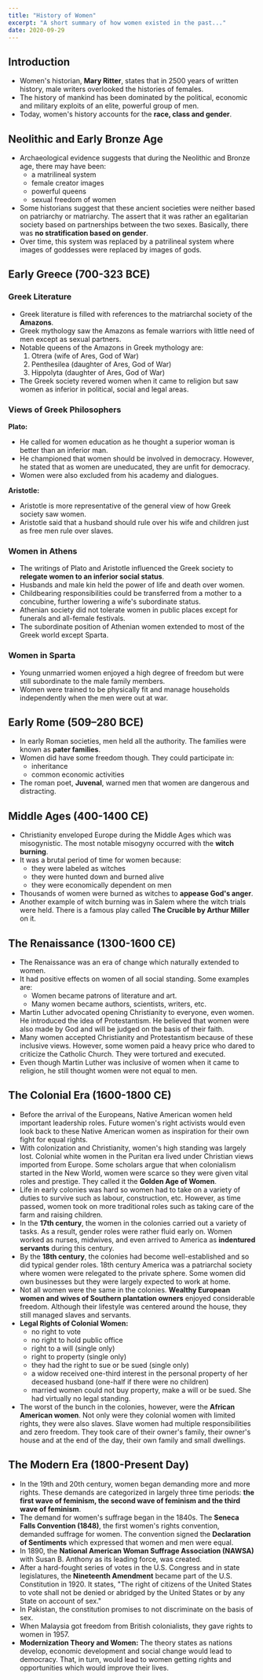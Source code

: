 ```yaml
---
title: "History of Women"
excerpt: "A short summary of how women existed in the past..."
date: 2020-09-29
---
```


## Introduction

- Women's historian, **Mary Ritter**, states that in 2500 years of written history, male writers overlooked the histories of females.
- The history of mankind has been dominated by the political, economic and military exploits of an elite, powerful group of men.
- Today, women's history accounts for the **race, class and gender**.

## Neolithic and Early Bronze Age

- Archaeological evidence suggests that during the Neolithic and Bronze age, there may have been:
  - a matrilineal system
  - female creator images
  - powerful queens
  - sexual freedom of women
- Some historians suggest that these ancient societies were neither based on patriarchy or matriarchy. The assert that it was rather an egalitarian society based on partnerships between the two sexes. Basically, there was **no stratification based on gender**.
- Over time, this system was replaced by a patrilineal system where images of goddesses were replaced by images of gods.

## Early Greece (700-323 BCE)

### Greek Literature

- Greek literature is filled with references to the matriarchal society of the **Amazons**.
- Greek mythology saw the Amazons as female warriors with little need of men except as sexual partners.
- Notable queens of the Amazons in Greek mythology are:
  1. Otrera (wife of Ares, God of War)
  2. Penthesilea (daughter of Ares, God of War)
  3. Hippolyta (daughter of Ares, God of War)
- The Greek society revered women when it came to religion but saw women as inferior in political, social and legal areas.  

### Views of Greek Philosophers

**Plato:**
  - He called for women education as he thought a superior woman is better than an inferior man.
  - He championed that women should be involved in democracy. However, he stated that as women are uneducated, they are unfit for democracy.
  - Women were also excluded from his academy and dialogues.

**Aristotle:**
  - Aristotle is more representative of the general view of how Greek society saw women.
  - Aristotle said that a husband should rule over his wife and children just as free men rule over slaves.

### Women in Athens

- The writings of Plato and Aristotle influenced the Greek society to **relegate women to an inferior social status**.
- Husbands and male kin held the power of life and death over women.
- Childbearing responsibilities could be transferred from a mother to a concubine, further lowering a wife's subordinate status.
- Athenian society did not tolerate women in public places except for funerals and all-female festivals.
- The subordinate position of Athenian women extended to most of the Greek world except Sparta.

### Women in Sparta

- Young unmarried women enjoyed a high degree of freedom but were still subordinate to the male family members.
- Women were trained to be physically fit and manage households independently when the men were out at war.

## Early Rome (509–280 BCE)

- In early Roman societies, men held all the authority. The families were known as **pater families**.
- Women did have some freedom though. They could participate in:
  - inheritance
  - common economic activities
- The roman poet, **Juvenal**, warned men that women are dangerous and distracting.

## Middle Ages (400-1400 CE)

- Christianity enveloped Europe during the Middle Ages which was misogynistic. The most notable misogyny occurred with the **witch burning**.
- It was a brutal period of time for women because:
  - they were labeled as witches
  - they were hunted down and burned alive
  - they were economically dependent on men
- Thousands of women were burned as witches to **appease God's anger**.
- Another example of witch burning was in Salem where the witch trials were held. There is a famous play called **The Crucible by Arthur Miller** on it.

## The Renaissance (1300-1600 CE)

- The Renaissance was an era of change which naturally extended to women.
- It had positive effects on women of all social standing. Some examples are:
  - Women became patrons of literature and art.
  - Many women became authors, scientists, writers, etc.
- Martin Luther advocated opening Christianity to everyone, even women. He introduced the idea of Protestantism. He believed that women were also made by God and will be judged on the basis of their faith.
- Many women accepted Christianity and Protestantism because of these inclusive views. However, some women paid a heavy price who dared to criticize the Catholic Church. They were tortured and executed.
- Even though Martin Luther was inclusive of women when it came to religion, he still thought women were not equal to men.

## The Colonial Era (1600-1800 CE)

- Before the arrival of the Europeans, Native American women held important leadership roles. Future women's right activists would even look back to these Native American women as inspiration for their own fight for equal rights.
- With colonization and Christianity, women's high standing was largely lost. Colonial white women in the Puritan era lived under Christian views imported from Europe. Some scholars argue that when colonialism started in the New World, women were scarce so they were given vital roles and prestige. They called it the **Golden Age of Women**.
- Life in early colonies was hard so women had to take on a variety of duties to survive such as labour, construction, etc. However, as time passed, women took on more traditional roles such as taking care of the farm and raising children.
- In the **17th century**, the women in the colonies carried out a variety of tasks. As a result, gender roles were rather fluid early on. Women worked as nurses, midwives, and even arrived to America as **indentured servants** during this century.
- By the **18th century**, the colonies had become well-established and so did typical gender roles. 18th century America was a patriarchal society where women were relegated to the private sphere. Some women did own businesses but they were largely expected to work at home.
- Not all women were the same in the colonies. **Wealthy European women and wives of Southern plantation owners** enjoyed considerable freedom. Although their lifestyle was centered around the house, they still managed slaves and servants.
- **Legal Rights of Colonial Women:**
  - no right to vote
  - no right to hold public office
  - right to a will (single only)
  - right to property (single only)
  - they had the right to sue or be sued (single only)
  - a widow received one-third interest in the personal property  of her deceased husband (one-half if there were no children)
  - married women could not buy property, make a will or be sued. She had virtually no legal standing.
- The worst of the bunch in the colonies, however, were the **African American women**. Not only were they colonial women with limited rights, they were also slaves. Slave women had multiple responsibilities and zero freedom. They took care of their owner's family, their owner's house and at the end of the day, their own family and small dwellings.

## The Modern Era (1800-Present Day)

- In the 19th and 20th century, women began demanding more and more rights. These demands are categorized in largely three time periods: **the first wave of feminism, the second wave of feminism and the third wave of feminism**.
- The demand for women's suffrage began in the 1840s. The **Seneca Falls Convention (1848)**, the first women's rights convention, demanded suffrage for women. The convention signed the **Declaration of Sentiments** which expressed that women and men were equal.
- In 1890, the **National American Woman Suffrage Association (NAWSA)** with Susan B. Anthony as its leading force, was created.
- After a hard-fought series of votes in the U.S. Congress and in state legislatures, the **Nineteenth Amendment** became part of the U.S. Constitution in 1920. It states, "The right of citizens of the United States to vote shall not be denied or abridged by the United States or by any State on account of sex."
- In Pakistan, the constitution promises to not discriminate on the basis of sex.
- When Malaysia got freedom from British colonialists, they gave rights to women in 1957.
- **Modernization Theory and Women:** The theory states as nations develop, economic development and social change would lead to democracy. That, in turn, would lead to women getting rights and opportunities which would improve their lives.
